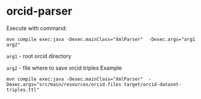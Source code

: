 # orcid-parser
Execute with command: 
```
mvn compile exec:java -Dexec.mainClass="XmlParser"  -Dexec.args="arg1 arg2"
```
`arg1` - root orcid directory

`arg2` - file where to save orcid triples
Example
```
mvn compile exec:java -Dexec.mainClass="XmlParser"  -Dexec.args="src/main/resources/orcid-files target/orcid-dataset-triples.ttl"
```

